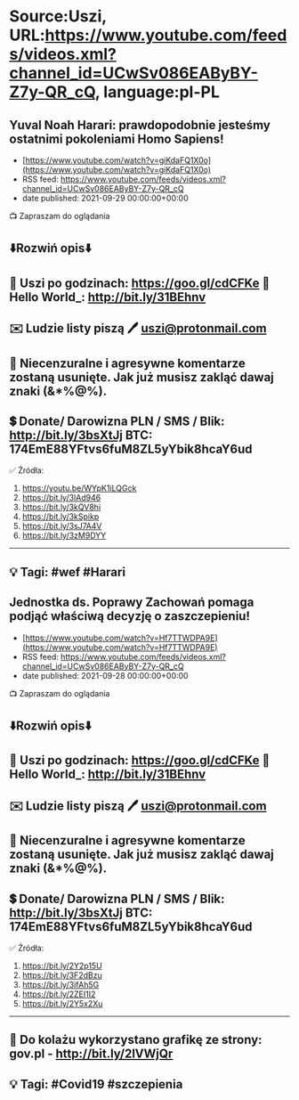 # Source:Uszi, URL:https://www.youtube.com/feeds/videos.xml?channel_id=UCwSv086EAByBY-Z7y-QR_cQ, language:pl-PL

## Yuval Noah Harari: prawdopodobnie jesteśmy ostatnimi pokoleniami Homo Sapiens!
 - [https://www.youtube.com/watch?v=giKdaFQ1X0o](https://www.youtube.com/watch?v=giKdaFQ1X0o)
 - RSS feed: https://www.youtube.com/feeds/videos.xml?channel_id=UCwSv086EAByBY-Z7y-QR_cQ
 - date published: 2021-09-29 00:00:00+00:00

📺 Zapraszam do oglądania

⬇️Rozwiń opis⬇️
------------------------------------------------------------
👀 Uszi po godzinach: https://goo.gl/cdCFKe
👀 Hello World_: http://bit.ly/31BEhnv
------------------------------------------------------------
✉️ Ludzie listy piszą 
🖊️ uszi@protonmail.com
------------------------------------------------------------
👺 Niecenzuralne i agresywne komentarze zostaną usunięte.  Jak już musisz zakląć dawaj znaki (&*%@%).
------------------------------------------------------------
💲 Donate/ Darowizna
PLN / SMS / Blik: http://bit.ly/3bsXtJj
BTC: 174EmE88YFtvs6fuM8ZL5yYbik8hcaY6ud
-------------------------------------------------------------
✅ Źródła:
1. https://youtu.be/WYpK1iLQGck
2. https://bit.ly/3lAd946
3. https://bit.ly/3kQV8hi
4. https://bit.ly/3kSpikp
5. https://bit.ly/3sJ7A4V
6. https://bit.ly/3zM9DYY
---------------------------------------------------------------
💡 Tagi: #wef #Harari
--------------------------------------------------------------

## Jednostka ds. Poprawy Zachowań pomaga podjąć właściwą decyzję o zaszczepieniu!
 - [https://www.youtube.com/watch?v=Hf7TTWDPA9E](https://www.youtube.com/watch?v=Hf7TTWDPA9E)
 - RSS feed: https://www.youtube.com/feeds/videos.xml?channel_id=UCwSv086EAByBY-Z7y-QR_cQ
 - date published: 2021-09-28 00:00:00+00:00

📺 Zapraszam do oglądania

⬇️Rozwiń opis⬇️
------------------------------------------------------------
👀 Uszi po godzinach: https://goo.gl/cdCFKe
👀 Hello World_: http://bit.ly/31BEhnv
------------------------------------------------------------
✉️ Ludzie listy piszą 
🖊️ uszi@protonmail.com
------------------------------------------------------------
👺 Niecenzuralne i agresywne komentarze zostaną usunięte.  Jak już musisz zakląć dawaj znaki (&*%@%).
------------------------------------------------------------
💲 Donate/ Darowizna
PLN / SMS / Blik: http://bit.ly/3bsXtJj
BTC: 174EmE88YFtvs6fuM8ZL5yYbik8hcaY6ud
-------------------------------------------------------------
✅ Źródła:
1. https://bit.ly/2Y2p15U
2. https://bit.ly/3F2dBzu
3. https://bit.ly/3ifAh5G
4. https://bit.ly/2ZEI1I2
5. https://bit.ly/2Y5x2Xu
---------------------------------------------------------------
🎴 Do kolażu wykorzystano grafikę ze strony: 
gov.pl - http://bit.ly/2lVWjQr
---------------------------------------------------------------
💡 Tagi: #Covid19 #szczepienia
--------------------------------------------------------------

